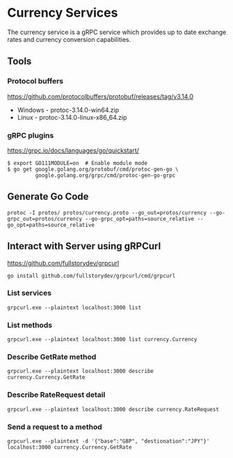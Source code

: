 # Currency Services

The currency service is a gRPC service which provides up to date exchange rates and currency conversion capabilities.

## Tools

### Protocol buffers

https://github.com/protocolbuffers/protobuf/releases/tag/v3.14.0 

- Windows - protoc-3.14.0-win64.zip
- Linux - protoc-3.14.0-linux-x86_64.zip

### gRPC plugins

https://grpc.io/docs/languages/go/quickstart/

```
$ export GO111MODULE=on  # Enable module mode
$ go get google.golang.org/protobuf/cmd/protoc-gen-go \
         google.golang.org/grpc/cmd/protoc-gen-go-grpc
```

## Generate Go Code

```
protoc -I protos/ protos/currency.proto --go_out=protos/currency --go-grpc_out=protos/currency --go-grpc_opt=paths=source_relative --go_opt=paths=source_relative
```

## Interact with Server using gRPCurl

https://github.com/fullstorydev/grpcurl

```
go install github.com/fullstorydev/grpcurl/cmd/grpcurl
```

### List services

```
grpcurl.exe --plaintext localhost:3000 list
```

### List methods

```
grpcurl.exe --plaintext localhost:3000 list currency.Currency
```

### Describe GetRate method

```
grpcurl.exe --plaintext localhost:3000 describe currency.Currency.GetRate
```
### Describe RateRequest detail

```
grpcurl.exe --plaintext localhost:3000 describe currency.RateRequest
```

### Send a request to a method

```
grpcurl.exe --plaintext -d '{"base":"GBP", "destionation":"JPY"}' localhost:3000 currency.Currency.GetRate
```